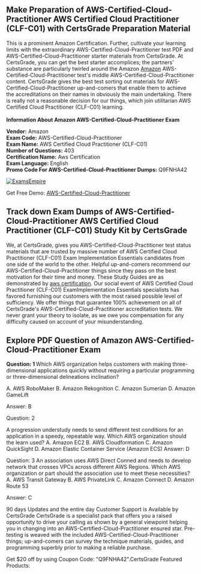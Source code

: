 <h2> Make Preparation of AWS-Certified-Cloud-Practitioner AWS Certified Cloud Practitioner (CLF-C01) with CertsGrade Preparation Material </h2>
This is a prominent Amazon Certification. Further, cultivate your learning limits with the extraordinary AWS-Certified-Cloud-Practitioner test PDF and AWS-Certified-Cloud-Practitioner starter materials from CertsGrade. At CertsGrade, you can get the best starter accomplices; the partners' substance are particularly twirled around the Amazon <a href="https://www.certsgrade.com/vendor/amazon/">Amazon</a> AWS-Certified-Cloud-Practitioner test's middle AWS-Certified-Cloud-Practitioner content. CertsGrade gives the best test sorting out materials for AWS-Certified-Cloud-Practitioner up-and-comers that enable them to achieve the accreditations on their names in obviously the main undertaking. There is really not a reasonable decision for our things, which join utilitarian AWS Certified Cloud Practitioner (CLF-C01) learning. <br>
<br>
<b>Information About Amazon AWS-Certified-Cloud-Practitioner Exam </b>

<b>Vendor:</b> Amazon <br>
<b>Exam Code:</b> AWS-Certified-Cloud-Practitioner <br>
<b>Exam Name:</b> AWS Certified Cloud Practitioner (CLF-C01) <br>
<b>Number of Questions:</b> 403 <br>
<b>Certification Name:</b> Aws Certification <br>
<b>Exam Language:</b> English <br>
<b>Promo Code For AWS-Certified-Cloud-Practitioner Dumps:</b> Q9FNHA42

<a href="https://www.certsgrade.com/pdf/aws-certified-cloud-practitioner/" rel="no-follow"> <img src="https://scontent.flhe3-1.fna.fbcdn.net/v/t39.30808-6/p960x960/268617091_3037349063248691_6910145428045433636_n.jpg?_nc_cat=111&ccb=1-5&_nc_sid=730e14&_nc_ohc=AHuG02B_V_kAX9B4Hxw&_nc_ht=scontent.flhe3-1.fna&oh=00_AT8uDYldhEUuWSuixwzl0BQmpb5bv6aQbviS9Upzjt_UPw&oe=61BF357C"   alt="ExamsEmpire" style="max-width: 100%;"> </a>

Get Free Demo: <a href="https://www.certsgrade.com/pdf/aws-certified-cloud-practitioner/">AWS-Certified-Cloud-Practitioner</a>

<h2> Track down Exam Dumps of AWS-Certified-Cloud-Practitioner AWS Certified Cloud Practitioner (CLF-C01) Study Kit by CertsGrade </h2>

We, at CertsGrade, gives you AWS-Certified-Cloud-Practitioner test status materials that are trusted by massive number of AWS Certified Cloud Practitioner (CLF-C01) Exam Implementation Essentials candidates from one side of the world to the other. Helpful up-and-comers recommend our AWS-Certified-Cloud-Practitioner things since they pass on the best motivation for their time and money. These Study Guides are as demonstrated by <a href="https://www.certsgrade.com/vendor/amazon/aws-certification/">aws certification</a>. Our social event of AWS Certified Cloud Practitioner (CLF-C01) ExamImplementation Essentials specialists has favored furnishing our customers with the most raised possible level of sufficiency. We offer things that guarantee 100% achievement on all of CertsGrade's AWS-Certified-Cloud-Practitioner accreditation tests. We never grant your theory to isolate, as we owe you compensation for any difficulty caused on account of your misunderstanding.

<h2> Explore PDF Question of Amazon AWS-Certified-Cloud-Practitioner Exam </h2>
<b> Question: 1 </b>
Which AWS organization helps customers with making three-dimensional applications quickly without requiring a particular programming or three-dimensional delineations inclination?

A. AWS RoboMaker
B. Amazon Rekognition
C. Amazon Sumerian
D. Amazon GameLift

Answer: B

Question: 2

A progression understudy needs to send different test conditions for an application in a speedy, repeatable way. Which AWS organization should the learn used?
A. Amazon EC2
B. AWS Cloudformation
C. Amazon QuickSight
D. Amazon Elastic Container Service (Amazon ECS)
Answer: D

Question: 3
An association uses AWS Direct Conned and needs to develop network that crosses VPCs across different AWS Regions. Which AWS organization or part should the association use to meet these necessities?
A. AWS Transit Gateway
B. AWS PrivateLink
C. Amazon Connect
D. Amazon Route 53

Answer: C

90 days Updates and the entire day Customer Support is Available by CertsGrade
CertsGrade is a specialist pack that offers you a raised opportunity to drive your calling as shown by a general viewpoint helping you in changing into an AWS-Certified-Cloud-Practitioner ensured star. Pre-testing is weaved with the included AWS-Certified-Cloud-Practitioner things; up-and-comers can survey the technique materials, guides, and programming superbly prior to making a reliable purchase.

Get $20 off by using Coupon Code: "Q9FNHA42".CertsGrade Featured Products:
